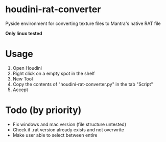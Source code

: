 # houdini-rat-converter
Pyside environment for converting texture files to Mantra's native RAT file

**Only linux tested**
&nbsp;

# Usage
1. Open Houdini
2. Right click on a empty spot in the shelf
3. New Tool
4. Copy the contents of "houdini-rat-converter.py" in the tab "Script"
5. Accept

# Todo (by priority)
* Fix windows and mac version (file structure untested)
* Check if .rat version already exists and not overwrite
* Make user able to select between entire 
